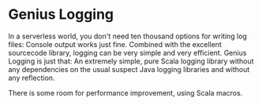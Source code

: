 # Genius Logging

In a serverless world, you don't need ten thousand options for writing log files: Console output works just fine.
Combined with the excellent sourcecode library, logging can be very simple and very efficient. Genius Logging is just that:
An extremely simple, pure Scala logging library without any dependencies on the usual suspect Java logging libraries
and without any reflection.

There is some room for performance improvement, using Scala macros.